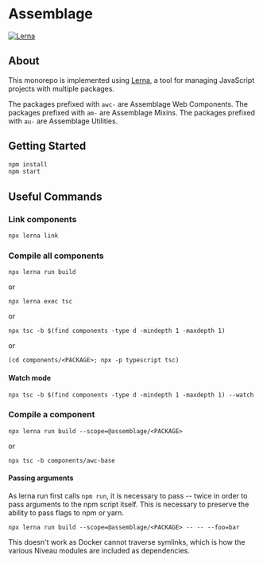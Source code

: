 # Assemblage

[![Lerna](https://img.shields.io/badge/maintained%20with-lerna-cc00ff.svg)](https://lernajs.io/)

## About

This monorepo is implemented using [Lerna](https://github.com/lerna/lerna), a tool for managing JavaScript projects with multiple packages.

The packages prefixed with `awc-` are Assemblage Web Components.
The packages prefixed with `am-` are Assemblage Mixins.
The packages prefixed with `au-` are Assemblage Utilities.

## Getting Started

```sh
npm install
npm start
```

## Useful Commands

### Link components

`npx lerna link`

### Compile all components

`npx lerna run build`

or

`npx lerna exec tsc`

or

`npx tsc -b $(find components -type d -mindepth 1 -maxdepth 1)`

or

`(cd components/<PACKAGE>; npx -p typescript tsc)`

#### Watch mode

`npx tsc -b $(find components -type d -mindepth 1 -maxdepth 1) --watch`

### Compile a component

`npx lerna run build --scope=@assemblage/<PACKAGE>`

or

`npx tsc -b components/awc-base`

#### Passing arguments

As lerna run first calls `npm run`, it is necessary to pass -- twice in order to pass arguments to the npm script itself. This is necessary to preserve the ability to pass flags to npm or yarn.

`npx lerna run build --scope=@assemblage/<PACKAGE> -- -- --foo=bar`

This doesn't work as Docker cannot traverse symlinks, which is how the various Niveau modules are included as dependencies.

